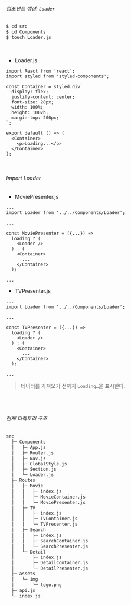 ###### 컴포넌트 생성: `Loader`

```bash
$ cd src
$ cd Components
$ touch Loader.js
```

<br>

- Loader.js

```react
import React from 'react';
import styled from 'styled-components';

const Container = styled.div`
  display: flex;
  justify-content: center;
  font-size: 20px;
  width: 100%;
  height: 100vh;
  margin-top: 200px;
`;

export default () => (
  <Container>
    <p>Loading...</p>
  </Container>
);
```

<br>

###### Import Loader

- MoviePresenter.js

```react
...
import Loader from '../../Components/Loader';

...

const MoviePresenter = ({...}) =>
  loading ? (
    <Loader />
  ) : (
    <Container>
      ...
    </Container>
  );

...
```

- TVPresenter.js

```react
...
import Loader from '../../Components/Loader';

...

const TVPresenter = ({...}) =>
  loading ? (
    <Loader />
  ) : (
    <Container>
      ...
    </Container>
  );

...
```

> 데이터를 가져오기 전까지 `Loading…`을 표시한다.

<br>

<br>

###### 현재 디렉토리 구조

```bash
src
  ├─ Components
  │   ├─ App.js
  │   ├─ Router.js
  │   ├─ Nav.js
  │   ├─ GlobalStyle.js
  │   ├─ Section.js
  │   └─ Loader.js
  ├─ Routes
  │   ├─ Movie
  │   │   ├─ index.js
  │   │   ├─ MovieContainer.js
  │   │   └─ MoviePresenter.js
  │   ├─ TV
  │   │   ├─ index.js
  │   │   ├─ TVContainer.js
  │   │   └─ TVPresenter.js
  │   ├─ Search
  │   │   ├─ index.js
  │   │   ├─ SearchContainer.js
  │   │   └─ SearchPresenter.js
  │   └─ Detail
  │       ├─ index.js
  │       ├─ DetailContainer.js
  │       └─ DetailPresenter.js
  ├─ assets
  │   └─ img
  │       └─ logo.png
  ├─ api.js
  └─ index.js
```

<br>

<br>